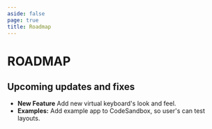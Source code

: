 ```yaml
---
aside: false
page: true
title: Roadmap
---
```


# ROADMAP

## Upcoming updates and fixes
* __New Feature__ Add new virtual keyboard's look and feel.
* __Examples:__ Add example app to CodeSandbox, so user's can test layouts.

